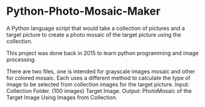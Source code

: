 # Python-Photo-Mosaic-Maker
A Python language script that would take a collection of pictures and a target picture to create a photo mosaic of the target picture using the collection.

This project was done back in 2015 to learn python programming and image processing.

There are two files, one is intended for grayscale images mosaic and other for colored mosaic.
Each uses a different method to calculate the type of image to be selected from collection images for the target picture.
Input:  Collection Folder. (100 images)
        Target Image.
Output: PhotoMosaic of the Target Image Using Images from Collection.
